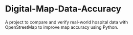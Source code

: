 # Digital-Map-Data-Accuracy
A project to compare and verify real-world hospital data with OpenStreetMap to improve map accuracy using Python.
